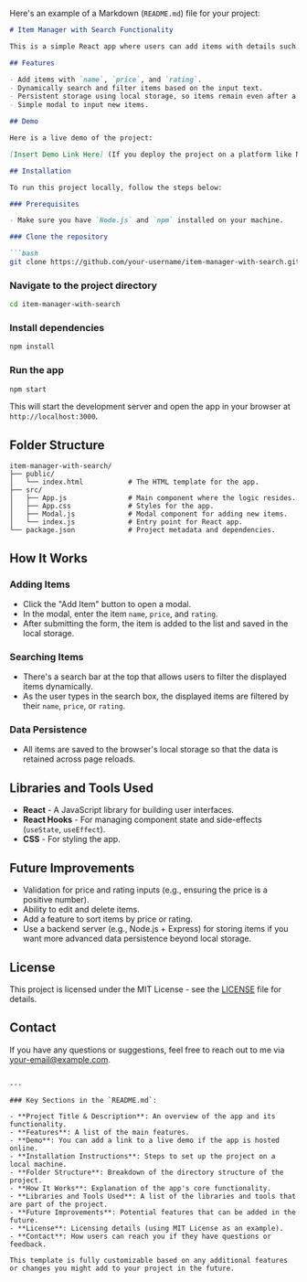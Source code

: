 Here's an example of a Markdown (`README.md`) file for your project:

```markdown
# Item Manager with Search Functionality

This is a simple React app where users can add items with details such as `name`, `price`, and `rating`. The app stores the items locally and allows users to search for items dynamically as they type in a search box. It uses local storage to persist the items even after the page is refreshed.

## Features

- Add items with `name`, `price`, and `rating`.
- Dynamically search and filter items based on the input text.
- Persistent storage using local storage, so items remain even after a page reload.
- Simple modal to input new items.

## Demo

Here is a live demo of the project:

[Insert Demo Link Here] (If you deploy the project on a platform like Netlify, GitHub Pages, or Vercel)

## Installation

To run this project locally, follow the steps below:

### Prerequisites

- Make sure you have `Node.js` and `npm` installed on your machine.

### Clone the repository

```bash
git clone https://github.com/your-username/item-manager-with-search.git
```

### Navigate to the project directory

```bash
cd item-manager-with-search
```

### Install dependencies

```bash
npm install
```

### Run the app

```bash
npm start
```

This will start the development server and open the app in your browser at `http://localhost:3000`.

## Folder Structure

```
item-manager-with-search/
├── public/
│   └── index.html           # The HTML template for the app.
├── src/
│   ├── App.js               # Main component where the logic resides.
│   ├── App.css              # Styles for the app.
│   ├── Modal.js             # Modal component for adding new items.
│   └── index.js             # Entry point for React app.
└── package.json             # Project metadata and dependencies.
```

## How It Works

### Adding Items

- Click the "Add Item" button to open a modal.
- In the modal, enter the item `name`, `price`, and `rating`.
- After submitting the form, the item is added to the list and saved in the local storage.

### Searching Items

- There's a search bar at the top that allows users to filter the displayed items dynamically.
- As the user types in the search box, the displayed items are filtered by their `name`, `price`, or `rating`.

### Data Persistence

- All items are saved to the browser's local storage so that the data is retained across page reloads.

## Libraries and Tools Used

- **React** - A JavaScript library for building user interfaces.
- **React Hooks** - For managing component state and side-effects (`useState`, `useEffect`).
- **CSS** - For styling the app.

## Future Improvements

- Validation for price and rating inputs (e.g., ensuring the price is a positive number).
- Ability to edit and delete items.
- Add a feature to sort items by price or rating.
- Use a backend server (e.g., Node.js + Express) for storing items if you want more advanced data persistence beyond local storage.

## License

This project is licensed under the MIT License - see the [LICENSE](LICENSE) file for details.

## Contact

If you have any questions or suggestions, feel free to reach out to me via [your-email@example.com](mailto:your-email@example.com).
```

---

### Key Sections in the `README.md`:

- **Project Title & Description**: An overview of the app and its functionality.
- **Features**: A list of the main features.
- **Demo**: You can add a link to a live demo if the app is hosted online.
- **Installation Instructions**: Steps to set up the project on a local machine.
- **Folder Structure**: Breakdown of the directory structure of the project.
- **How It Works**: Explanation of the app's core functionality.
- **Libraries and Tools Used**: A list of the libraries and tools that are part of the project.
- **Future Improvements**: Potential features that can be added in the future.
- **License**: Licensing details (using MIT License as an example).
- **Contact**: How users can reach you if they have questions or feedback.

This template is fully customizable based on any additional features or changes you might add to your project in the future.